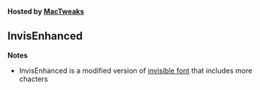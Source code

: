 **Hosted by [MacTweaks](http://www.mactweaks.net)**

## InvisEnhanced

**Notes**

* InvisEnhanced is a modified version of [invisible font](http://www.angelfire.com/pr/pgpf/if.html) that includes more chacters
